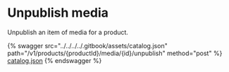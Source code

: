 # Unpublish media

Unpublish an item of media for a product.

{% swagger src="../../../../.gitbook/assets/catalog.json" path="/v1/products/{productId}/media/{id}/unpublish" method="post" %}
[catalog.json](../../../../.gitbook/assets/catalog.json)
{% endswagger %}
